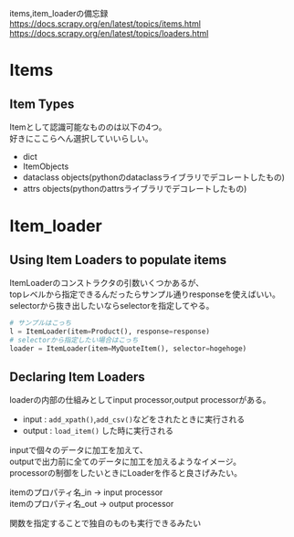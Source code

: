 items,item_loaderの備忘録  
https://docs.scrapy.org/en/latest/topics/items.html  
https://docs.scrapy.org/en/latest/topics/loaders.html

# Items
## Item Types
Itemとして認識可能なもののは以下の4つ。  
好きにここらへん選択していいらしい。

- dict
- ItemObjects
- dataclass objects(pythonのdataclassライブラリでデコレートしたもの)
- attrs objects(pythonのattrsライブラリでデコレートしたもの)


# Item_loader
## Using Item Loaders to populate items
ItemLoaderのコンストラクタの引数いくつかあるが、  
topレベルから指定できるんだったらサンプル通りresponseを使えばいい。
selectorから抜き出したいならselectorを指定してやる。
```python
# サンプルはこっち
l = ItemLoader(item=Product(), response=response)
# selectorから指定したい場合はこっち
loader = ItemLoader(item=MyQuoteItem(), selector=hogehoge)
```


## Declaring Item Loaders

loaderの内部の仕組みとしてinput processor,output processorがある。  
- input : `add_xpath()`,`add_csv()`などをされたときに実行される 
- output : `load_item()` した時に実行される

inputで個々のデータに加工を加えて、  
outputで出力前に全てのデータに加工を加えるようなイメージ。  
processorの制御をしたいときにLoaderを作ると良さげみたい。

itemのプロパティ名_in → input processor  
itemのプロパティ名_out → output processor  

関数を指定することで独自のものも実行できるみたい  